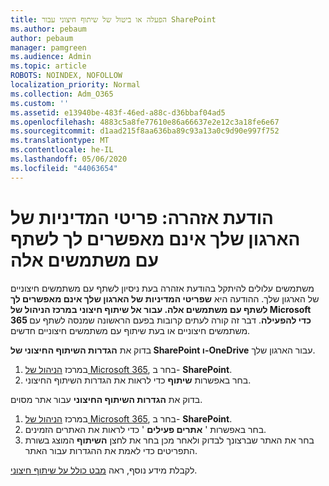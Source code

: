 ```yaml
---
title: הפעלה או ביטול של שיתוף חיצוני עבור SharePoint
ms.author: pebaum
author: pebaum
manager: pamgreen
ms.audience: Admin
ms.topic: article
ROBOTS: NOINDEX, NOFOLLOW
localization_priority: Normal
ms.collection: Adm_O365
ms.custom: ''
ms.assetid: e13940be-483f-46ed-a88c-d36bbaf04ad5
ms.openlocfilehash: 4883c5a8fe77610e86a66637e2e12c3a18fe6e67
ms.sourcegitcommit: d1aad215f8aa636ba89c93a13a0c9d90e997f752
ms.translationtype: MT
ms.contentlocale: he-IL
ms.lasthandoff: 05/06/2020
ms.locfileid: "44063654"
---
```

# <a name="warning-message-your-organizations-policies-dont-allow-you-to-share-with-these-users"></a>הודעת אזהרה: פריטי המדיניות של הארגון שלך אינם מאפשרים לך לשתף עם משתמשים אלה

משתמשים עלולים להיתקל בהודעת אזהרה בעת ניסיון לשתף עם משתמשים חיצוניים של הארגון שלך. ההודעה היא **שפריטי המדיניות של הארגון שלך אינם מאפשרים לך לשתף עם משתמשים אלה. עבור אל שיתוף חיצוני במרכז הניהול של Microsoft 365 כדי להפעילה**. דבר זה קורה לעתים קרובות בפעם הראשונה שמנסה לשתף עם משתמשים חיצוניים או בעת שיתוף עם משתמשים חיצוניים חדשים.

בדוק את **הגדרות השיתוף החיצוני של SharePoint ו-OneDrive** עבור הארגון שלך.

1. במרכז [הניהול של Microsoft 365](https://admin.microsoft.com/AdminPortal/Home#/homepage">https://admin.microsoft.com/), בחר ב- **SharePoint**.
3. בחר באפשרות **שיתוף** כדי לראות את הגדרות השיתוף החיצוני.

בדוק את **הגדרות השיתוף החיצוני** עבור אתר מסוים.

1. במרכז [הניהול של Microsoft 365](https://admin.microsoft.com/AdminPortal/Home#/homepage">https://admin.microsoft.com/), בחר ב- **SharePoint**.
2. בחר באפשרות ' **אתרים פעילים** ' כדי לראות את האתרים הזמינים.
3. בחר את האתר שברצונך לבדוק ולאחר מכן בחר את לחצן **השיתוף** המוצג בשורת התפריטים כדי לאמת את ההגדרות עבור האתר.

לקבלת מידע נוסף, ראה [מבט כולל על שיתוף חיצוני](https://docs.microsoft.com/sharepoint/external-sharing-overview).